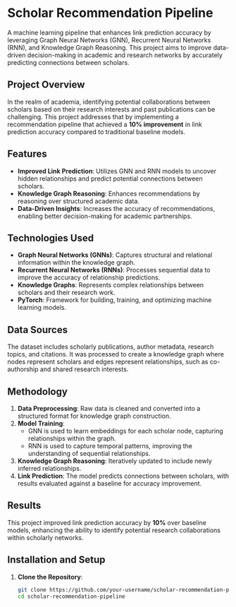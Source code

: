# Scholar Recommendation Pipeline

A machine learning pipeline that enhances link prediction accuracy by leveraging Graph Neural Networks (GNN), Recurrent Neural Networks (RNN), and Knowledge Graph Reasoning. This project aims to improve data-driven decision-making in academic and research networks by accurately predicting connections between scholars.

## Project Overview

In the realm of academia, identifying potential collaborations between scholars based on their research interests and past publications can be challenging. This project addresses that by implementing a recommendation pipeline that achieved a **10% improvement** in link prediction accuracy compared to traditional baseline models.

## Features

- **Improved Link Prediction**: Utilizes GNN and RNN models to uncover hidden relationships and predict potential connections between scholars.
- **Knowledge Graph Reasoning**: Enhances recommendations by reasoning over structured academic data.
- **Data-Driven Insights**: Increases the accuracy of recommendations, enabling better decision-making for academic partnerships.

## Technologies Used

- **Graph Neural Networks (GNNs)**: Captures structural and relational information within the knowledge graph.
- **Recurrent Neural Networks (RNNs)**: Processes sequential data to improve the accuracy of relationship predictions.
- **Knowledge Graphs**: Represents complex relationships between scholars and their research work.
- **PyTorch**: Framework for building, training, and optimizing machine learning models.

## Data Sources

The dataset includes scholarly publications, author metadata, research topics, and citations. It was processed to create a knowledge graph where nodes represent scholars and edges represent relationships, such as co-authorship and shared research interests.

## Methodology

1. **Data Preprocessing**: Raw data is cleaned and converted into a structured format for knowledge graph construction.
2. **Model Training**:
   - GNN is used to learn embeddings for each scholar node, capturing relationships within the graph.
   - RNN is used to capture temporal patterns, improving the understanding of sequential relationships.
3. **Knowledge Graph Reasoning**: Iteratively updated to include newly inferred relationships.
4. **Link Prediction**: The model predicts connections between scholars, with results evaluated against a baseline for accuracy improvement.

## Results

This project improved link prediction accuracy by **10%** over baseline models, enhancing the ability to identify potential research collaborations within scholarly networks.

## Installation and Setup

1. **Clone the Repository**:
   ```bash
   git clone https://github.com/your-username/scholar-recommendation-pipeline.git
   cd scholar-recommendation-pipeline
